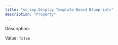 ```yaml
---
title: "sn_cmp.Display Template Based Blueprints"
description: "Property"
---
```


Description: 

Value: `false`